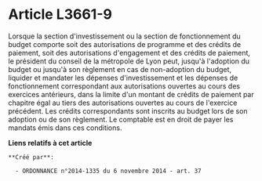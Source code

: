 # Article L3661-9

Lorsque la section d'investissement ou la section de fonctionnement du budget comporte soit des autorisations de programme et
des crédits de paiement, soit des autorisations d'engagement et des crédits de paiement, le président du conseil de la
métropole de Lyon peut, jusqu'à l'adoption du budget ou jusqu'à son règlement en cas de non-adoption du budget, liquider et
mandater les dépenses d'investissement et les dépenses de fonctionnement correspondant aux autorisations ouvertes au cours
des exercices antérieurs, dans la limite d'un montant de crédits de paiement par chapitre égal au tiers des autorisations
ouvertes au cours de l'exercice précédent. Les crédits correspondants sont inscrits au budget lors de son adoption ou de son
règlement. Le comptable est en droit de payer les mandats émis dans ces conditions.

**Liens relatifs à cet article**

	**Créé par**:

	  - ORDONNANCE n°2014-1335 du 6 novembre 2014 - art. 37
